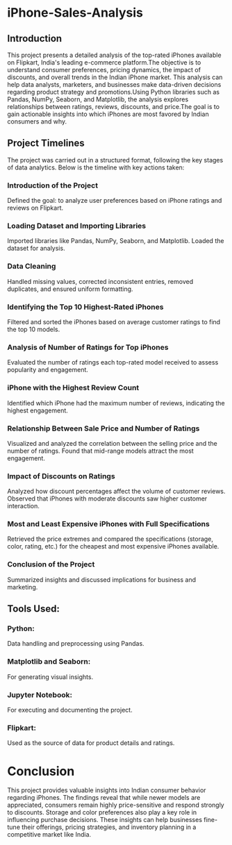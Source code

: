 # iPhone-Sales-Analysis

## Introduction
This project presents a detailed analysis of the top-rated iPhones available on Flipkart, India's leading e-commerce platform.The objective is to understand consumer preferences, pricing dynamics, the impact of discounts, and overall trends in the Indian iPhone market. This analysis can help data analysts, marketers, and businesses make data-driven decisions regarding product strategy and promotions.Using Python libraries such as Pandas, NumPy, Seaborn, and Matplotlib, the analysis explores relationships between ratings, reviews, discounts, and price.The goal is to gain actionable insights into which iPhones are most favored by Indian consumers and why.

## Project Timelines
The project was carried out in a structured format, following the key stages of data analytics. Below is the timeline with key actions taken:

### Introduction of the Project
Defined the goal: to analyze user preferences based on iPhone ratings and reviews on Flipkart.
### Loading Dataset and Importing Libraries
Imported libraries like Pandas, NumPy, Seaborn, and Matplotlib. Loaded the dataset for analysis.
### Data Cleaning
Handled missing values, corrected inconsistent entries, removed duplicates, and ensured uniform formatting.
### Identifying the Top 10 Highest-Rated iPhones
Filtered and sorted the iPhones based on average customer ratings to find the top 10 models.
### Analysis of Number of Ratings for Top iPhones
Evaluated the number of ratings each top-rated model received to assess popularity and engagement.
### iPhone with the Highest Review Count
Identified which iPhone had the maximum number of reviews, indicating the highest engagement.
### Relationship Between Sale Price and Number of Ratings
Visualized and analyzed the correlation between the selling price and the number of ratings. Found that mid-range models attract the most engagement.
### Impact of Discounts on Ratings
Analyzed how discount percentages affect the volume of customer reviews. Observed that iPhones with moderate discounts saw higher customer interaction.
### Most and Least Expensive iPhones with Full Specifications
Retrieved the price extremes and compared the specifications (storage, color, rating, etc.) for the cheapest and most expensive iPhones available.
### Conclusion of the Project
Summarized insights and discussed implications for business and marketing.

## Tools Used:
### Python:
Data handling and preprocessing using Pandas.
### Matplotlib and Seaborn:
For generating visual insights.
### Jupyter Notebook: 
For executing and documenting the project.
### Flipkart: 
Used as the source of data for product details and ratings.

# Conclusion
This project provides valuable insights into Indian consumer behavior regarding iPhones. The findings reveal that while newer models are appreciated, consumers remain highly price-sensitive and respond strongly to discounts. Storage and color preferences also play a key role in influencing purchase decisions. These insights can help businesses fine-tune their offerings, pricing strategies, and inventory planning in a competitive market like India.

